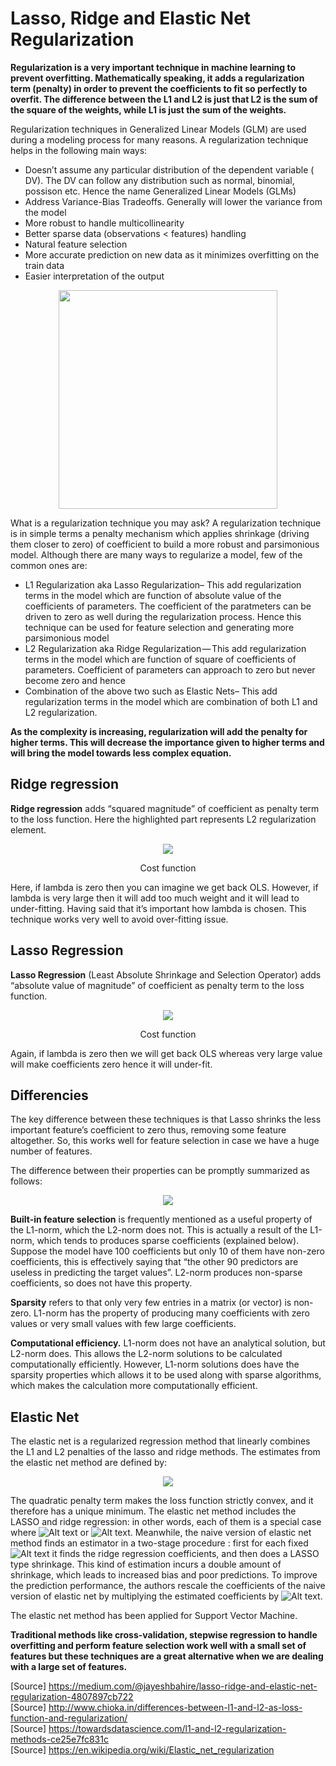 # Lasso, Ridge and Elastic Net Regularization

**Regularization is a very important technique in machine learning to prevent overfitting. Mathematically speaking, it adds a regularization term (penalty) in order to prevent the coefficients to fit so perfectly to overfit. The difference between the L1 and L2 is just that L2 is the sum of the square of the weights, while L1 is just the sum of the weights.**

Regularization techniques in Generalized Linear Models (GLM) are used during a modeling process for many reasons. A regularization technique helps in the following main ways:   
- Doesn’t assume any particular distribution of the dependent variable ( DV). The DV can follow any distribution such as normal, binomial, possison etc. Hence the name Generalized Linear Models (GLMs)
- Address Variance-Bias Tradeoffs. Generally will lower the variance from the model
- More robust to handle multicollinearity
- Better sparse data (observations < features) handling
- Natural feature selection
- More accurate prediction on new data as it minimizes overfitting on the train data
- Easier interpretation of the output
<p align="center"><img src="https://cdn-images-1.medium.com/max/1000/0*NxgH5J_36pSFE0O-." width="350" height="350"></p>

What is a regularization technique you may ask? A regularization technique is in simple terms a penalty mechanism which applies shrinkage (driving them closer to zero) of coefficient to build a more robust and parsimonious model. Although there are many ways to regularize a model, few of the common ones are:   
- L1 Regularization aka Lasso Regularization– This add regularization terms in the model which are function of absolute value of the coefficients of parameters. The coefficient of the paratmeters can be driven to zero as well during the regularization process. Hence this technique can be used for feature selection and generating more parsimonious model   
- L2 Regularization aka Ridge Regularization — This add regularization terms in the model which are function of square of coefficients of parameters. Coefficient of parameters can approach to zero but never become zero and hence   
- Combination of the above two such as Elastic Nets– This add regularization terms in the model which are combination of both L1 and L2 regularization.   

**As the complexity is increasing, regularization will add the penalty for higher terms. This will decrease the importance given to higher terms and will bring the model towards less complex equation.**

## Ridge regression  
**Ridge regression** adds “squared magnitude” of coefficient as penalty term to the loss function. Here the highlighted part represents L2 regularization element.   
<p align="center"><img src="https://cdn-images-1.medium.com/max/750/1*jgWOhDiGjVp-NCSPa5abmg.png")</p>
<p align="center">Cost function</p>

Here, if lambda is zero then you can imagine we get back OLS. However, if lambda is very large then it will add too much weight and it will lead to under-fitting. Having said that it’s important how lambda is chosen. This technique works very well to avoid over-fitting issue.   

## Lasso Regression  
**Lasso Regression** (Least Absolute Shrinkage and Selection Operator) adds “absolute value of magnitude” of coefficient as penalty term to the loss function.   
<p align="center"><img src="https://cdn-images-1.medium.com/max/750/1*4MlW1d3xszVAGuXiJ1U6Fg.png")</p>
<p align="center">Cost function</p>   

Again, if lambda is zero then we will get back OLS whereas very large value will make coefficients zero hence it will under-fit.

## Differencies
The key difference between these techniques is that Lasso shrinks the less important feature’s coefficient to zero thus, removing some feature altogether. So, this works well for feature selection in case we have a huge number of features.   

The difference between their properties can be promptly summarized as follows:
<p align="center"><img src="http://www.chioka.in/wp-content/uploads/2013/12/L1-vs-L2-properties-regularization.png")</p>
  
**Built-in feature selection** is frequently mentioned as a useful property of the L1-norm, which the L2-norm does not. This is actually a result of the L1-norm, which tends to produces sparse coefficients (explained below). Suppose the model have 100 coefficients but only 10 of them have non-zero coefficients, this is effectively saying that “the other 90 predictors are useless in predicting the target values”. L2-norm produces non-sparse coefficients, so does not have this property.

**Sparsity** refers to that only very few entries in a matrix (or vector) is non-zero. L1-norm has the property of producing many coefficients with zero values or very small values with few large coefficients.

**Computational efficiency.** L1-norm does not have an analytical solution, but L2-norm does. This allows the L2-norm solutions to be calculated computationally efficiently. However, L1-norm solutions does have the sparsity properties which allows it to be used along with sparse algorithms, which makes the calculation more computationally efficient.

## Elastic Net
The elastic net is a regularized regression method that linearly combines the L1 and L2 penalties of the lasso and ridge methods.
The estimates from the elastic net method are defined by:
<p align="center"><img src="https://wikimedia.org/api/rest_v1/media/math/render/svg/a66c7bfcf201d515eb71dd0aed5c8553ce990b6e")</p>
  
 The quadratic penalty term makes the loss function strictly convex, and it therefore has a unique minimum. The elastic net method includes the LASSO and ridge regression: in other words, each of them is a special case where ![Alt text](https://wikimedia.org/api/rest_v1/media/math/render/svg/6f51bd2ee3172a5207f57bd82ebd10fb7b277e19) or ![Alt text](https://wikimedia.org/api/rest_v1/media/math/render/svg/1a5e91cf9d7855bf00109880a9a124ed7e86a17a). Meanwhile, the naive version of elastic net method finds an estimator in a two-stage procedure : first for each fixed ![Alt text](https://wikimedia.org/api/rest_v1/media/math/render/svg/6b668a1bd1e8ab9452ca975b7497546e7c1ba187) it finds the ridge regression coefficients, and then does a LASSO type shrinkage. This kind of estimation incurs a double amount of shrinkage, which leads to increased bias and poor predictions. To improve the prediction performance, the authors rescale the coefficients of the naive version of elastic net by multiplying the estimated coefficients by ![Alt text](https://wikimedia.org/api/rest_v1/media/math/render/svg/edb37f3e7f9f77136b4f350da3ed9d6abf5fa26f).
 
The elastic net method has been applied for Support Vector Machine.
   
     

**Traditional methods like cross-validation, stepwise regression to handle overfitting and perform feature selection work well with a small set of features but these techniques are a great alternative when we are dealing with a large set of features.**


[Source] https://medium.com/@jayeshbahire/lasso-ridge-and-elastic-net-regularization-4807897cb722   
[Source] http://www.chioka.in/differences-between-l1-and-l2-as-loss-function-and-regularization/   
[Source] https://towardsdatascience.com/l1-and-l2-regularization-methods-ce25e7fc831c   
[Source] https://en.wikipedia.org/wiki/Elastic_net_regularization   
